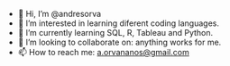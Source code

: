 - 👋 Hi, I’m @andresorva
- 👀 I’m interested in learning diferent coding languages.
- 🌱 I’m currently learning SQL, R, Tableau and Python.
- 💞️ I’m looking to collaborate on: anything works for me.
- 📫 How to reach me: a.orvananos@gmail.com

<!---
andresorva/andresorva is a ✨ special ✨ repository because its `README.md` (this file) appears on your GitHub profile.
You can click the Preview link to take a look at your changes.
--->

